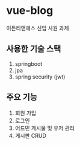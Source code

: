 # vue-blog
이든티앤에스 신입 사원 과제

## 사용한 기술 스택
1. springboot
2. jpa
3. spring security (jwt)

## 주요 기능
1. 회원 가입 
2. 로그인
3. 어드민 게시물 및 유저 관리
4. 게시판 CRUD

